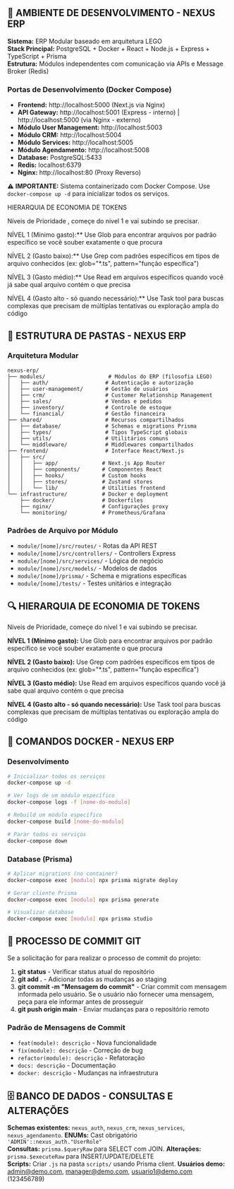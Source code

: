 ## 🚀 AMBIENTE DE DESENVOLVIMENTO - NEXUS ERP

**Sistema:** ERP Modular baseado em arquitetura LEGO  
**Stack Principal:** PostgreSQL + Docker + React + Node.js + Express + TypeScript + Prisma  
**Estrutura:** Módulos independentes com comunicação via APIs e Message Broker (Redis)

### Portas de Desenvolvimento (Docker Compose)
- **Frontend:** http://localhost:5000 (Next.js via Nginx)  
- **API Gateway:** http://localhost:5001 (Express - interno) | http://localhost:5000 (via Nginx - externo)  
- **Módulo User Management:** http://localhost:5003  
- **Módulo CRM:** http://localhost:5004  
- **Módulo Services:** http://localhost:5005  
- **Módulo Agendamento:** http://localhost:5008  
- **Database:** PostgreSQL:5433  
- **Redis:** localhost:6379  
- **Nginx:** http://localhost:80 (Proxy Reverso)

⚠️ **IMPORTANTE:** Sistema containerizado com Docker Compose. Use `docker-compose up -d` para inicializar todos os serviços.

HIERARQUIA DE ECONOMIA DE TOKENS

Níveis de Prioridade , começe do nivel 1 e vai subindo se precisar.

NÍVEL 1 (Mínimo gasto):** Use Glob para encontrar arquivos por padrão específico se você souber exatamente o que procura

NÍVEL 2 (Gasto baixo):** Use Grep com padrões específicos em tipos de arquivo conhecidos (ex: glob="*.ts", pattern="função específica")

NÍVEL 3 (Gasto médio):** Use Read em arquivos específicos quando você já sabe qual arquivo contém o que precisa

NÍVEL 4 (Gasto alto - só quando necessário):** Use Task tool para buscas complexas que precisam de múltiplas tentativas ou exploração ampla do código

## 📁 ESTRUTURA DE PASTAS - NEXUS ERP

### Arquitetura Modular
```
nexus-erp/
├── modules/                    # Módulos do ERP (filosofia LEGO)
│   ├── auth/                  # Autenticação e autorização
│   ├── user-management/       # Gestão de usuários
│   ├── crm/                   # Customer Relationship Management
│   ├── sales/                 # Vendas e pedidos
│   ├── inventory/             # Controle de estoque
│   └── financial/             # Gestão financeira
├── shared/                    # Recursos compartilhados
│   ├── database/              # Schemas e migrations Prisma
│   ├── types/                 # Tipos TypeScript globais
│   ├── utils/                 # Utilitários comuns
│   └── middleware/            # Middlewares compartilhados
├── frontend/                  # Interface React/Next.js
│   ├── src/
│   │   ├── app/              # Next.js App Router
│   │   ├── components/       # Componentes React
│   │   ├── hooks/            # Custom hooks
│   │   ├── stores/           # Zustand stores
│   │   └── lib/              # Utilities frontend
└── infrastructure/           # Docker e deployment
    ├── docker/               # Dockerfiles
    ├── nginx/                # Configurações proxy
    └── monitoring/           # Prometheus/Grafana
```

### Padrões de Arquivo por Módulo
- `module/[nome]/src/routes/` - Rotas da API REST
- `module/[nome]/src/controllers/` - Controllers Express
- `module/[nome]/src/services/` - Lógica de negócio
- `module/[nome]/src/models/` - Modelos de dados
- `module/[nome]/prisma/` - Schema e migrations específicas
- `module/[nome]/tests/` - Testes unitários e integração

## 🔍 HIERARQUIA DE ECONOMIA DE TOKENS

Níveis de Prioridade, começe do nível 1 e vai subindo se precisar.

**NÍVEL 1 (Mínimo gasto):** Use Glob para encontrar arquivos por padrão específico se você souber exatamente o que procura

**NÍVEL 2 (Gasto baixo):** Use Grep com padrões específicos em tipos de arquivo conhecidos (ex: glob="*.ts", pattern="função específica")

**NÍVEL 3 (Gasto médio):** Use Read em arquivos específicos quando você já sabe qual arquivo contém o que precisa

**NÍVEL 4 (Gasto alto - só quando necessário):** Use Task tool para buscas complexas que precisam de múltiplas tentativas ou exploração ampla do código

## 🐳 COMANDOS DOCKER - NEXUS ERP

### Desenvolvimento
```bash
# Inicializar todos os serviços
docker-compose up -d

# Ver logs de um módulo específico
docker-compose logs -f [nome-do-modulo]

# Rebuild um módulo específico
docker-compose build [nome-do-modulo]

# Parar todos os serviços
docker-compose down
```

### Database (Prisma)
```bash
# Aplicar migrations (no container)
docker-compose exec [modulo] npx prisma migrate deploy

# Gerar cliente Prisma
docker-compose exec [modulo] npx prisma generate

# Visualizar database
docker-compose exec [modulo] npx prisma studio
```

## 📝 PROCESSO DE COMMIT GIT

Se a solicitação for para realizar o processo de commit do projeto:

1. **git status** - Verificar status atual do repositório
2. **git add .** - Adicionar todas as mudanças ao staging  
3. **git commit -m "Mensagem do commit"** - Criar commit com mensagem informada pelo usuário. Se o usuário não fornecer uma mensagem, peça para ele informar antes de prosseguir
4. **git push origin main** - Enviar mudanças para o repositório remoto

### Padrão de Mensagens de Commit
- `feat(module): descrição` - Nova funcionalidade
- `fix(module): descrição` - Correção de bug  
- `refactor(module): descrição` - Refatoração
- `docs: descrição` - Documentação
- `docker: descrição` - Mudanças na infraestrutura

## 🗄️ BANCO DE DADOS - CONSULTAS E ALTERAÇÕES
**Schemas existentes:** `nexus_auth`, `nexus_crm`, `nexus_services`, `nexus_agendamento`. **ENUMs:** Cast obrigatório `'ADMIN'::nexus_auth."UserRole"`  
**Consultas:** `prisma.$queryRaw` para SELECT com JOIN. **Alterações:** `prisma.$executeRaw` para INSERT/UPDATE/DELETE  
**Scripts:** Criar `.js` na pasta `scripts/` usando Prisma client. **Usuários demo:** admin@demo.com, manager@demo.com, usuario1@demo.com (123456789)
